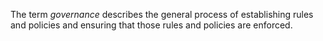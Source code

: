 The term _governance_ describes the general process of establishing rules and policies and ensuring that those rules and policies are enforced.
